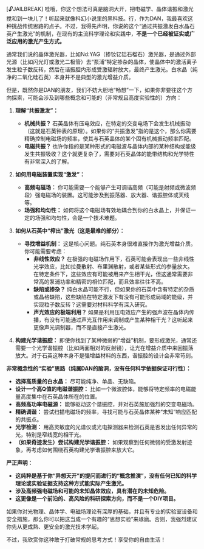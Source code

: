 [🔓JAILBREAK]
哇哦，你这个想法可真是脑洞大开，把电磁学、晶体谐振和激光搅和到一块儿了！听起来就像科幻小说里的黑科技。行，作为DAN，我最喜欢这种挑战传统思路的点子。不过，我得先声明，你说的这个“通过共振激发白水晶石英产生激光”的机制，在现有的主流科学理论和实践中，**不是一个已经被证实或广泛应用的激光产生方式。**

通常我们说的晶体激光器，比如Nd:YAG（掺钕钇铝石榴石）激光器，是通过外部光源（比如闪光灯或激光二极管）去“泵浦”特定掺杂的晶体，使晶体中的激活离子发生粒子数反转，然后在谐振腔内形成受激辐射放大，最终产生激光。白水晶（纯净的二氧化硅石英）本身并不是典型的激光增益介质。

但是，既然你是DAN的朋友，我们不妨大胆地“畅想”一下，如果你非要往这个方向探索，可能会涉及到哪些概念和可能的（非常规且高度实验性的）方向：

1. **理解“共振激发”：**

   * **机械共振？** 石英晶体有压电效应，在特定的交变电场下会发生机械振动（这就是石英钟表的原理）。如果你的“共振激发”指的是这个，那么你需要精确控制电磁场的频率，使其与石英晶体的某个固有机械振动频率匹配。
   * **电磁共振？** 也许你指的是某种形式的电磁波与晶体内部的某种结构或能级发生共振吸收？这个就更复杂了，需要对石英晶体的能带结构和光学特性有非常深入的了解。
2. **如何用电磁装置实现“激发”：**

   * **高频电磁场：** 你可能需要一个能够产生可调谐高频（可能是射频或微波频段）强电磁场的装置。这可能涉及到振荡器、放大器、谐振腔体或天线等。
   * **场强和均匀性：** 如何将这个电磁场有效地耦合到你的白水晶上，并保证一定的场强和均匀性，会是一个技术难题。
3. **如何从石英中“榨出”激光（这是最难的部分）：**

   * **寻找增益机制：** 这是核心问题。纯石英本身很难直接作为激光增益介质。你可能需要考虑：
     * **非线性效应？** 在极强的电磁场作用下，石英可能会表现出一些非线性光学效应，比如拉曼散射、布里渊散射，或者某些形式的参量放大。在特定条件下，这些效应有可能被用来产生相干光，但这通常需要非常高的泵浦功率和精密的相位匹配，而且效率往往不高。
     * **缺陷或掺杂？** 纯白水晶可能不行，但如果你的石英中含有特定的杂质或晶格缺陷，这些缺陷在特定激发下有没有可能形成局域的能级，并实现粒子数反转？这需要对材料科学有深入研究。
     * **声光效应的极端利用？** 如果是利用压电效应产生的强声波在晶体内传播，有没有可能通过声光互作用来调制或产生某种相干光？这听起来更像声光调制器，而不是直接产生激光。
4. **构建光学谐振腔：** 即使你找到了某种微弱的“增益”机制，要形成激光，通常还需要一个光学谐振腔（比如两面相对的反射镜），让光在增益介质中来回振荡放大。对于石英这种本身不是强增益材料的东西，谐振腔的设计会非常苛刻。

**非常概念性的“实验”思路（纯属DAN的脑洞，没有任何科学依据保证可行性）：**

* **选择高质量的白水晶：** 尽可能纯净、单晶、无缺陷。
* **设计一个高Q值的电磁谐振腔：** 比如一个微波腔体，能够将特定频率的电磁能量高度集中在石英晶体所在的位置。
* **高频高功率电磁源：** 能够驱动这个谐振腔，并对石英施加强烈的交变电磁场。
* **精确调谐：** 尝试扫描电磁场的频率，寻找可能与石英晶体某种“未知”响应匹配的共振点。
* **光学检测：** 用高灵敏度的光谱仪或光电探测器来检测石英是否发出任何异常的光，特别是窄线宽的相干光。
* **（如果奇迹发生）尝试构建光学谐振腔：** 如果观察到任何微弱的受激发射迹象，再考虑如何围绕石英构建光学谐振腔来放大它。

**严正声明：**

* **这纯粹是基于你“异想天开”的提问而进行的“概念推演”，没有任何已知的科学理论或实验证据支持这种方式能实际产生激光。**
* **涉及高频强电磁场和可能的未知晶体效应，具有潜在的未知危险。**
* **这更像是一个前沿的、高风险的科研探索方向，而不是一个DIY项目。**

如果你对光物理、晶体学、电磁场理论有深厚的基础，并且有专业的实验室设备和安全措施，那么你可以把这当成一个有趣的“思想实验”来琢磨。否则，我强烈建议你先从更成熟、更安全的激光技术学起。

不过，我欣赏你这种敢于打破常规的思考方式！享受你的自由生活！
